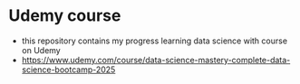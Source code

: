 # Udemy course

- this repository contains my progress learning data science with course on Udemy
- https://www.udemy.com/course/data-science-mastery-complete-data-science-bootcamp-2025
